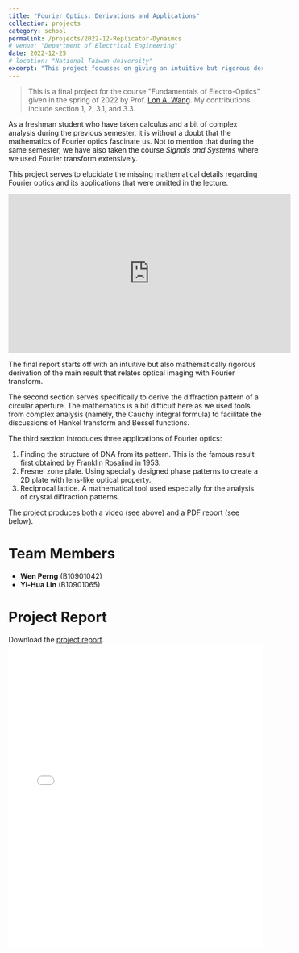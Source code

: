 ```yaml
---
title: "Fourier Optics: Derivations and Applications"
collection: projects
category: school
permalink: /projects/2022-12-Replicator-Dynaimcs
# venue: "Department of Electrical Engineering"
date: 2022-12-25
# location: "National Taiwan University"
excerpt: "This project focusses on giving an intuitive but rigorous derivation of Fourier optics, including many of the complicated integrals related to Hankel transform, and we also dicussed a couple of its applications. *Final project for the course \"Fundamentals of Electro-Optics\" given in the spring of 2022 by Prof. [Lon A. Wang](https://ieeexplore.ieee.org/author/37336939900).*"
---
```


> This is a final project for the course \"Fundamentals of Electro-Optics\" given in the spring of 2022 by Prof. [Lon A. Wang](https://ieeexplore.ieee.org/author/37336939900). My contributions include section 1, 2, 3.1, and 3.3.

As a freshman student who have taken calculus and a bit of complex analysis during the previous semester, it is without a doubt that the mathematics of Fourier optics fascinate us. Not to mention that during the same semester, we have also taken the course *Signals and Systems* where we used Fourier transform extensively.

This project serves to elucidate the missing mathematical details regarding Fourier optics and its applications that were omitted in the lecture.

<iframe width="560" height="315" 
        src="https://youtu.be/KM2mPRUFJo8?si=wW6OMKBtxxEO-nAj" 
        frameborder="0" 
        allow="accelerometer; autoplay; encrypted-media; gyroscope; picture-in-picture" 
        allowfullscreen>
</iframe>

The final report starts off with an intuitive but also mathematically rigorous derivation of the main result that relates optical imaging with Fourier transform.

The second section serves specifically to derive the diffraction pattern of a circular aperture. The mathematics is a bit difficult here as we used tools from complex analysis (namely, the Cauchy integral formula) to facilitate the discussions of Hankel transform and Bessel functions.

The third section introduces three applications of Fourier optics:
1. Finding the structure of DNA from its pattern. This is the famous result first obtained by Franklin Rosalind in 1953.
2. Fresnel zone plate. Using specially designed phase patterns to create a 2D plate with lens-like optical property.
3. Reciprocal lattice. A mathematical tool used especially for the analysis of crystal diffraction patterns.

The project produces both a video (see above) and a PDF report (see below).

# Team Members
- **Wen Perng** (B10901042)
- **Yi-Hua Lin** (B10901065)

# Project Report
Download the [project report](/files/pdfs/projects/Fundamentals_of_Electro-Optics_Fourier_Optics.pdf).
<embed src="/files/pdfs/projects/kendo_robot.pdf" type="application/pdf" width="100%" height="600px" />